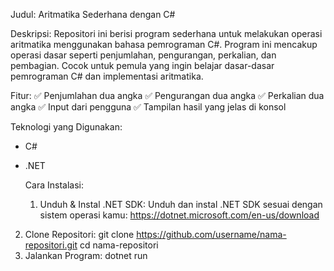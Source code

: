 Judul:
Aritmatika Sederhana dengan C#

Deskripsi:
Repositori ini berisi program sederhana untuk melakukan operasi aritmatika menggunakan bahasa
pemrograman C#. Program ini mencakup operasi dasar seperti penjumlahan, pengurangan, perkalian,
dan pembagian. Cocok untuk pemula yang ingin belajar dasar-dasar pemrograman C# dan
implementasi aritmatika.

Fitur:
✅ Penjumlahan dua angka
✅ Pengurangan dua angka
✅ Perkalian dua angka
✅ Input dari pengguna
✅ Tampilan hasil yang jelas di konsol


Teknologi yang Digunakan:
-  C#
- .NET

  Cara Instalasi:
  1. Unduh & Instal .NET SDK:
     Unduh dan instal .NET SDK sesuai dengan sistem operasi kamu:
     https://dotnet.microsoft.com/en-us/download
 2.  Clone Repositori:
   git clone https://github.com/username/nama-repositori.git
   cd nama-repositori
3. Jalankan Program:
   dotnet run
